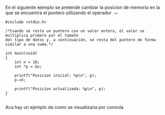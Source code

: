 En el siguiente ejemplo se pretende cambiar la posicion de memoria en la que se encuentra el puntero utilizando el operador `-=`

```[c]
#include <stdio.h>

/*Cuando se resta un puntero con un valor entero, el valor se multiplica primero por el tamaño
del tipo de datos y, a continuación, se resta del puntero de forma similar a una suma.*/

int main(void)
{
    int n = 10;
    int *p = &n;

    printf("Posicion inicial: %p\n", p);
    p-=5;

    printf("Posicion actualizada: %p\n", p);
}


```

Aca hay un ejemplo de como se visualizaria por consola

